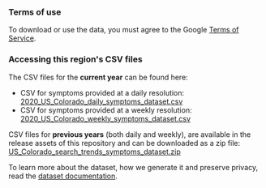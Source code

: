 ### Terms of use
To download or use the data, you must agree to the Google [Terms of Service](https://policies.google.com/terms).

### Accessing this region's CSV files
The CSV files for the **current year** can be found here:
- CSV for symptoms provided at a daily resolution: [2020_US_Colorado_daily_symptoms_dataset.csv](2020_US_Colorado_daily_symptoms_dataset.csv)
- CSV for symptoms provided at a weekly resolution: [2020_US_Colorado_weekly_symptoms_dataset.csv](2020_US_Colorado_weekly_symptoms_dataset.csv)

CSV files for **previous years** (both daily and weekly), are available in the release assets of this repository and can be downloaded as a zip file: [US_Colorado_search_trends_symptoms_dataset.zip](https://github.com/google-research/open-covid-19-data/releases/download/v0.0.2/US_Colorado_search_trends_symptoms_dataset.zip)

To learn more about the dataset, how we generate it and preserve privacy, read the [dataset documentation](../../../../README.md).